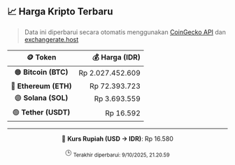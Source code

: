 

<!-- HARGA_KRIPTO -->
## 📈 Harga Kripto Terbaru

> Data ini diperbarui secara otomatis menggunakan [CoinGecko API](https://www.coingecko.com/) dan [exchangerate.host](https://exchangerate.host/)

<div align="center">

| 🪙 Token | 💰 Harga (IDR) |
|:------:|---------------:|
| 🟠 **Bitcoin (BTC)**   | Rp 2.027.452.609 |
| 🔵 **Ethereum (ETH)**  | Rp 72.393.723 |
| 🟣 **Solana (SOL)**    | Rp 3.693.559 |
| 🟢 **Tether (USDT)**   | Rp 16.592 |

---

💱 **Kurs Rupiah (USD → IDR)**: Rp 16.580

🕒 <sub>Terakhir diperbarui: 9/10/2025, 21.20.59</sub>

</div>
<!-- /HARGA_KRIPTO -->